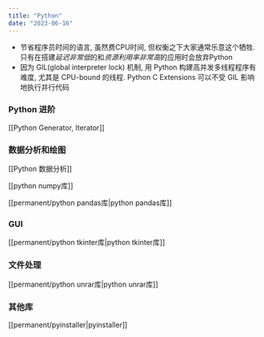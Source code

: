 ```yaml
---
title: "Python"
date: "2023-06-16"
---
```


- 节省程序员时间的语言, 虽然费CPU时间, 但权衡之下大家通常乐意这个牺牲. 只有在搭建*延迟非常低*的和*资源利用率非常高*的应用时会放弃Python
- 因为 GIL(global interpreter lock) 机制, 用 Python 构建高并发多线程程序有难度, 尤其是 CPU-bound 的线程. Python C Extensions 可以不受 GIL 影响地执行并行代码

### Python 进阶
[[Python Generator, Iterator]]


### 数据分析和绘图
[[Python 数据分析]]

[[python numpy库]]

[[permanent/python pandas库|python pandas库]]

### GUI
[[permanent/python tkinter库|python tkinter库]]

### 文件处理
[[permanent/python unrar库|python unrar库]]

### 其他库
[[permanent/pyinstaller|pyinstaller]]
